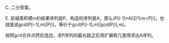 C. 二分答案。

E. 前缀乘积模m的结果序列是P，构造的序列是A，那么(P[i-1]\*A[i])%m=P[i]，也就是说gcd(P[i-1],m)|P[i]，等价于gcd(P[i-1],m)|gcd(P[i],m)。

   按照gcd合并点然后连边，求P序列的最长路之后用扩展欧几里得求出A序列。

